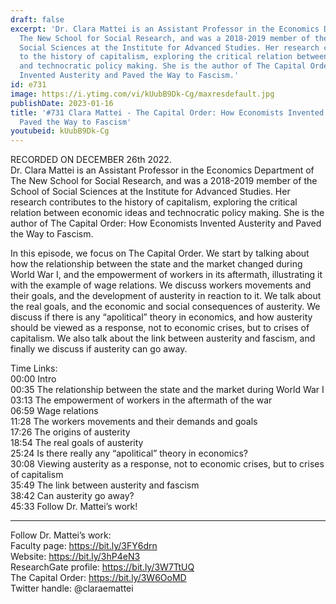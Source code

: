 ```yaml
---
draft: false
excerpt: 'Dr. Clara Mattei is an Assistant Professor in the Economics Department of
  The New School for Social Research, and was a 2018-2019 member of the School of
  Social Sciences at the Institute for Advanced Studies. Her research contributes
  to the history of capitalism, exploring the critical relation between economic ideas
  and technocratic policy making. She is the author of The Capital Order: How Economists
  Invented Austerity and Paved the Way to Fascism.'
id: e731
image: https://i.ytimg.com/vi/kUubB9Dk-Cg/maxresdefault.jpg
publishDate: 2023-01-16
title: '#731 Clara Mattei - The Capital Order: How Economists Invented Austerity and
  Paved the Way to Fascism'
youtubeid: kUubB9Dk-Cg
---
```

RECORDED ON DECEMBER 26th 2022.  
Dr. Clara Mattei is an Assistant Professor in the Economics Department of The New School for Social Research, and was a 2018-2019 member of the School of Social Sciences at the Institute for Advanced Studies. Her research contributes to the history of capitalism, exploring the critical relation between economic ideas and technocratic policy making. She is the author of The Capital Order: How Economists Invented Austerity and Paved the Way to Fascism.

In this episode, we focus on The Capital Order. We start by talking about how the relationship between the state and the market changed during World War I, and the empowerment of workers in its aftermath, illustrating it with the example of wage relations. We discuss workers movements and their goals, and the development of austerity in reaction to it. We talk about the real goals, and the economic and social consequences of austerity. We discuss if there is any “apolitical” theory in economics, and how austerity should be viewed as a response, not to economic crises, but to crises of capitalism. We also talk about the link between austerity and fascism, and finally we discuss if austerity can go away.

Time Links:  
00:00 Intro  
00:35  The relationship between the state and the market during World War I  
03:13  The empowerment of workers in the aftermath of the war  
06:59  Wage relations  
11:28  The workers movements and their demands and goals  
17:26  The origins of austerity  
18:54  The real goals of austerity  
25:24  Is there really any “apolitical” theory in economics?  
30:08  Viewing austerity as a response, not to economic crises, but to crises of capitalism  
35:49  The link between austerity and fascism  
38:42  Can austerity go away?  
45:33  Follow Dr. Mattei’s work!

---

Follow Dr. Mattei’s work:  
Faculty page: https://bit.ly/3FY6drn  
Website: https://bit.ly/3hP4eN3  
ResearchGate profile: https://bit.ly/3W7TtUQ  
The Capital Order: https://bit.ly/3W6OoMD  
Twitter handle: @claraemattei
